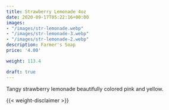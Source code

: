 ```yaml
---
title: Strawberry Lemonade 4oz
date: 2020-09-17T05:22:16+00:00
images:
- "/images/str-lemonade.webp"
- "/images/str-lemonade-3.webp"
- "/images/str-lemonade-2.webp"
description: Farmer's Soap
price: '4.00'

weight: 113.4

draft: true
---
```

Tangy strawberry lemonade beautifully colored pink and yellow.


{{< weight-disclaimer >}}